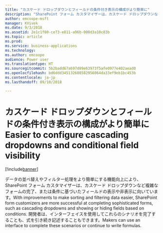 ```yaml
---
title: "カスケード ドロップダウンとフィールドの条件付き表示の構成がより簡単に"
description: "SharePoint フォーム カスタマイザーは、カスケード ドロップダウンなど複雑なフォーム シナリオの完了、または条件に基づいたフィールドの表示や非表示に向いています。"
author: emcoope-msft
manager: KVivek
ms.date: 9/3/2018
ms.assetid: 2e1c1f60-ce73-e811-a96b-000d3a18c83b
ms.topic: article
ms.prod: 
ms.service: business-applications
ms.technology: 
ms.author: emcoope
audience: Power user
ms.translationtype: HT
ms.sourcegitcommit: 5b2badd67a697d89e63973f5afe0977e402aead0
ms.openlocfilehash: bd6ddd345132608582956064da33ef9eb1bc453b
ms.contentlocale: ja-jp
ms.lasthandoff: 09/10/2018

---
```

# <a name="easier-to-configure-cascading-dropdowns-and-conditional-field-visibility"></a><span data-ttu-id="137fa-103">カスケード ドロップダウンとフィールドの条件付き表示の構成がより簡単に</span><span class="sxs-lookup"><span data-stu-id="137fa-103">Easier to configure cascading dropdowns and conditional field visibility</span></span>


[!include[banner](../../includes/banner.md)]

<span data-ttu-id="137fa-104">データの並べ替えやフィルター処理をより簡単にする機能向上により、SharePoint フォーム カスタマイザーは、カスケード ドロップダウンなど複雑なフォームの完了、または条件に基づいたフィールドの表示や非表示に向いています。</span><span class="sxs-lookup"><span data-stu-id="137fa-104">With improvements to make sorting and filtering data easier, SharePoint form customizers are more successful at completing sophisticated forms, such as cascading dropdowns and showing or hiding fields based on conditions.</span></span> <span data-ttu-id="137fa-105">開発者は、インターフェイスを使用してこれらのシナリオを完了することも、式を引き続き記述することもできます。</span><span class="sxs-lookup"><span data-stu-id="137fa-105">Makers can use an interface to complete these scenarios or continue to write formulas.</span></span>

